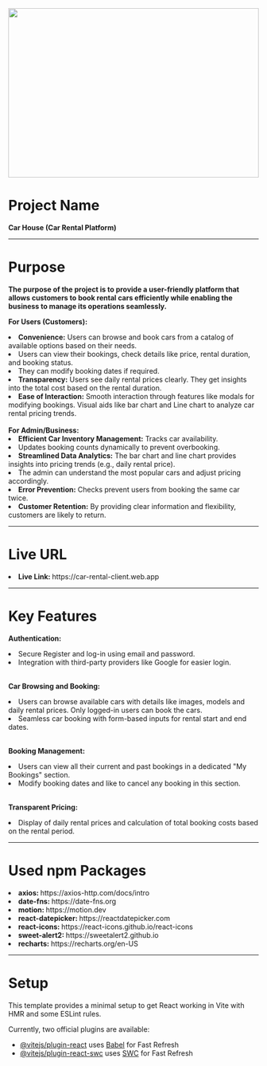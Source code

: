 <div align="center">
  <img width="100%" height="340" src="https://i.ibb.co.com/sgtkZBp/car-house.png"  />
</div>

# Project Name

<b>Car House (Car Rental Platform)</b>
<hr>

# Purpose

<b>The purpose of the project is to provide a user-friendly platform that allows customers to book rental cars efficiently while enabling the business to manage its operations seamlessly.</b>

<b>For Users (Customers):</b>
<li><b>Convenience:</b> Users can browse and book cars from a catalog of available options based on their needs.</li>

<li>Users can view their bookings, check details like price, rental duration, and booking status.</li>
<li>They can modify booking dates if required.</li>

<li><b>Transparency:</b>
Users see daily rental prices clearly.
They get insights into the total cost based on the rental duration.</li>
<li><b>Ease of Interaction:</b> 
Smooth interaction through features like modals for modifying bookings.
Visual aids like bar chart and Line chart to analyze car rental pricing trends.</li>
<br>
<b>For Admin/Business:</b>
<li><b>Efficient Car Inventory Management:</b>
Tracks car availability.</li>
<li>Updates booking counts dynamically to prevent overbooking.</li>
<li><b>Streamlined Data Analytics:</b> 
The bar chart and line chart provides insights into pricing trends (e.g., daily rental price). </li>
<li>The admin can understand the most popular cars and adjust pricing accordingly.</li>
<li><b>Error Prevention:</b> 
Checks prevent users from booking the same car twice.</li>
<li><b>Customer Retention:</b> 
By providing clear information and flexibility, customers are likely to return.</li>
<hr>

# Live URL

<li><b>Live Link: </b>https://car-rental-client.web.app</li>

<hr>

# Key Features

<b>Authentication:</b><br>
<li>Secure Register and log-in using email and password.</li>
<li>Integration with third-party providers like Google for easier login.</li>
<br>

<b>Car Browsing and Booking:</b><br>
<li>Users can browse available cars with details like images, models and daily rental prices. Only logged-in users can book the cars.</li>
<li>Seamless car booking with form-based inputs for rental start and end dates.</li>
<br>

<b>Booking Management:</b><br>
<li>Users can view all their current and past bookings in a dedicated "My Bookings" section.</li>
<li>Modify booking dates and like to cancel any booking in this section.</li>
<br>

<b>Transparent Pricing: </b>
<li>Display of daily rental prices and calculation of total booking costs based on the rental period.</li>

<hr>

# Used npm Packages

<li><b>axios: </b>https://axios-http.com/docs/intro</li>
<li><b>date-fns: </b>https://date-fns.org</li>
<li><b>motion: </b>https://motion.dev</li>
<li><b>react-datepicker: </b>https://reactdatepicker.com</li>
<li><b>react-icons: </b>https://react-icons.github.io/react-icons</li>
<li><b>sweet-alert2: </b>https://sweetalert2.github.io</li>
<li><b>recharts: </b>https://recharts.org/en-US</li>

<hr>

# Setup

This template provides a minimal setup to get React working in Vite with HMR and some ESLint rules.

Currently, two official plugins are available:

- [@vitejs/plugin-react](https://github.com/vitejs/vite-plugin-react/blob/main/packages/plugin-react/README.md) uses [Babel](https://babeljs.io/) for Fast Refresh
- [@vitejs/plugin-react-swc](https://github.com/vitejs/vite-plugin-react-swc) uses [SWC](https://swc.rs/) for Fast Refresh
